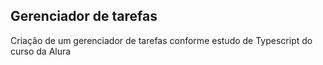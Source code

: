 ## Gerenciador de tarefas

Criação de um gerenciador de tarefas conforme estudo de Typescript do curso da Alura
